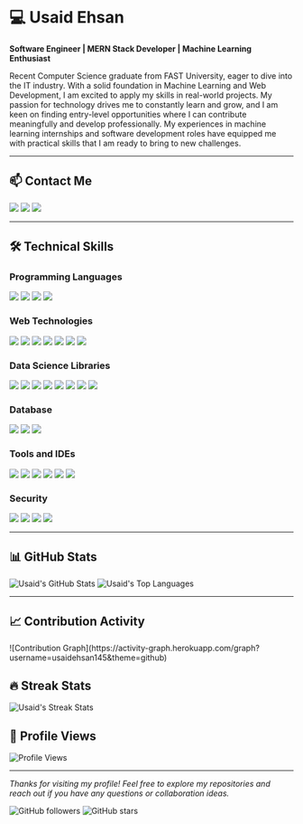 # 💻 Usaid Ehsan

**Software Engineer | MERN Stack Developer | Machine Learning Enthusiast**

Recent Computer Science graduate from FAST University, eager to dive into the IT industry. With a solid foundation in Machine Learning and Web Development, I am excited to apply my skills in real-world projects. My passion for technology drives me to constantly learn and grow, and I am keen on finding entry-level opportunities where I can contribute meaningfully and develop professionally. My experiences in machine learning internships and software development roles have equipped me with practical skills that I am ready to bring to new challenges.

---

## 📫 Contact Me

<p align="left">
  <a href="mailto:usaidehsan01@gmail.com"><img src="https://img.shields.io/badge/Email-D14836?style=for-the-badge&logo=gmail&logoColor=white" /></a>
  <a href="https://www.linkedin.com/in/usaid-ehsan"><img src="https://img.shields.io/badge/LinkedIn-0077B5?style=for-the-badge&logo=linkedin&logoColor=white" /></a>
  <a href="https://usaidehsan.github.io"><img src="https://img.shields.io/badge/Portfolio-000000?style=for-the-badge&logo=github&logoColor=white" /></a>
</p>

---

## 🛠️ Technical Skills

### **Programming Languages**
<p align="left">
  <img src="https://img.shields.io/badge/C-A8B9CC?style=for-the-badge&logo=c&logoColor=white" />
  <img src="https://img.shields.io/badge/C++-00599C?style=for-the-badge&logo=c%2B%2B&logoColor=white" />
  <img src="https://img.shields.io/badge/Python-3776AB?style=for-the-badge&logo=python&logoColor=white" />
  <img src="https://img.shields.io/badge/Ruby-CC342D?style=for-the-badge&logo=ruby&logoColor=white" />
</p>

### **Web Technologies**
<p align="left">
  <img src="https://img.shields.io/badge/HTML5-E34F26?style=for-the-badge&logo=html5&logoColor=white" />
  <img src="https://img.shields.io/badge/CSS3-1572B6?style=for-the-badge&logo=css3&logoColor=white" />
  <img src="https://img.shields.io/badge/JavaScript-F7DF1E?style=for-the-badge&logo=javascript&logoColor=black" />
  <img src="https://img.shields.io/badge/React-20232A?style=for-the-badge&logo=react&logoColor=61DAFB" />
  <img src="https://img.shields.io/badge/Node.js-339933?style=for-the-badge&logo=nodedotjs&logoColor=white" />
  <img src="https://img.shields.io/badge/Express.js-000000?style=for-the-badge&logo=express&logoColor=white" />
  <img src="https://img.shields.io/badge/Firebase-FFCA28?style=for-the-badge&logo=firebase&logoColor=black" />
</p>

### **Data Science Libraries**
<p align="left">
  <img src="https://img.shields.io/badge/NumPy-013243?style=for-the-badge&logo=numpy&logoColor=white" />
  <img src="https://img.shields.io/badge/Pandas-150458?style=for-the-badge&logo=pandas&logoColor=white" />
  <img src="https://img.shields.io/badge/Matplotlib-2C2D72?style=for-the-badge&logo=matplotlib&logoColor=white" />
  <img src="https://img.shields.io/badge/Seaborn-3776AB?style=for-the-badge&logo=python&logoColor=white" />
  <img src="https://img.shields.io/badge/Scikit--Learn-F7931E?style=for-the-badge&logo=scikit-learn&logoColor=white" />
  <img src="https://img.shields.io/badge/TensorFlow-FF6F00?style=for-the-badge&logo=tensorflow&logoColor=white" />
  <img src="https://img.shields.io/badge/PyTorch-EE4C2C?style=for-the-badge&logo=pytorch&logoColor=white" />
  <img src="https://img.shields.io/badge/Keras-D00000?style=for-the-badge&logo=keras&logoColor=white" />
</p>

### **Database**
<p align="left">
  <img src="https://img.shields.io/badge/SQL_Server-CC2927?style=for-the-badge&logo=microsoftsqlserver&logoColor=white" />
  <img src="https://img.shields.io/badge/PostgreSQL-336791?style=for-the-badge&logo=postgresql&logoColor=white" />
  <img src="https://img.shields.io/badge/MongoDB-4EA94B?style=for-the-badge&logo=mongodb&logoColor=white" />
</p>

### **Tools and IDEs**
<p align="left">
  <img src="https://img.shields.io/badge/Visual_Studio_Code-0078D4?style=for-the-badge&logo=visualstudiocode&logoColor=white" />
  <img src="https://img.shields.io/badge/Google_Colab-F9AB00?style=for-the-badge&logo=googlecolab&logoColor=white" />
  <img src="https://img.shields.io/badge/Jupyter-F37626?style=for-the-badge&logo=jupyter&logoColor=white" />
  <img src="https://img.shields.io/badge/PyCharm-000000?style=for-the-badge&logo=pycharm&logoColor=white" />
  <img src="https://img.shields.io/badge/Visual_Studio-5C2D91?style=for-the-badge&logo=visualstudio&logoColor=white" />
  <img src="https://img.shields.io/badge/Wireshark-1679A7?style=for-the-badge&logo=wireshark&logoColor=white" />
</p>

### **Security**
<p align="left">
  <img src="https://img.shields.io/badge/Encryption/Decryption-000000?style=for-the-badge" />
  <img src="https://img.shields.io/badge/Hash_Functions-000000?style=for-the-badge" />
  <img src="https://img.shields.io/badge/Public_and_Private_Key_Infrastructure-000000?style=for-the-badge" />
  <img src="https://img.shields.io/badge/Digital_Signatures-000000?style=for-the-badge" />
</p>

---

## 📊 GitHub Stats

<p align="left">
  <img src="https://github-readme-stats.vercel.app/api?username=usaidehsan145&show_icons=true&theme=dark&count_private=true&include_all_commits=true&hide_border=true&hide_title=true&card_width=400" alt="Usaid's GitHub Stats" />
  <img src="https://github-readme-stats.vercel.app/api/top-langs/?username=usaidehsan145&layout=compact&theme=dark&card_width=400" alt="Usaid's Top Languages" />
</p>

---

## 📈 Contribution Activity

<p align="left">
  ![Contribution Graph](https://activity-graph.herokuapp.com/graph?username=usaidehsan145&theme=github)
</p>

## 🔥 Streak Stats

<p align="left">
  <img src="https://github-readme-streak-stats.herokuapp.com/?user=usaidehsan145&theme=dark" alt="Usaid's Streak Stats" />
</p>

## 👀 Profile Views

<p align="left">
  <img src="https://komarev.com/ghpvc/?username=usaidehsan145&style=flat-square&color=blue" alt="Profile Views" />
</p>

---

*Thanks for visiting my profile! Feel free to explore my repositories and reach out if you have any questions or collaboration ideas.*

![GitHub followers](https://img.shields.io/github/followers/usaidehsan145?style=social) ![GitHub stars](https://img.shields.io/github/stars/usaidehsan145?style=social)
